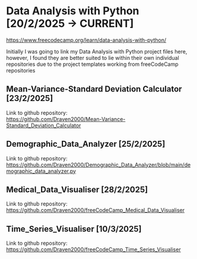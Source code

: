 Data Analysis with Python<br> 
[20/2/2025 -> CURRENT]
===
https://www.freecodecamp.org/learn/data-analysis-with-python/

<p>Initially I was going to link my Data Analysis with Python project files here,
however, I found they are better suited to lie within their own individual repositories due to the project templates working from freeCodeCamp repositories</p>


Mean-Variance-Standard Deviation Calculator 
[23/2/2025]
---
Link to github repository:<br>
https://github.com/Draven2000/Mean-Variance-Standard_Deviation_Calculator

Demographic_Data_Analyzer
[25/2/2025]
---
Link to github repository:<br>
https://github.com/Draven2000/Demographic_Data_Analyzer/blob/main/demographic_data_analyzer.py

Medical_Data_Visualiser 
[28/2/2025]
---
Link to github repository:<br>
https://github.com/Draven2000/freeCodeCamp_Medical_Data_Visualiser

Time_Series_Visualiser
[10/3/2025]
---
Link to github repository:<br>
https://github.com/Draven2000/freeCodeCamp_Time_Series_Visualiser

